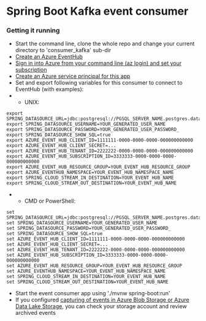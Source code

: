 # Spring Boot Kafka event consumer

### Getting it running
* Start the command line, clone the whole repo and change your current directory to 'consumer_kafka' sub-dir
* [Create an Azure EventHub](https://docs.microsoft.com/en-us/azure/developer/java/spring-framework/configure-spring-cloud-stream-binder-java-app-kafka-azure-event-hub#create-an-azure-event-hub-using-the-azure-portal)
* [Sign in into Azure from your command line (az login) and set your subscription](https://docs.microsoft.com/en-us/azure/developer/java/spring-framework/configure-spring-cloud-stream-binder-java-app-kafka-azure-event-hub#sign-in-to-azure-and-set-your-subscription)
* [Create an Azure service principal for this app](https://docs.microsoft.com/en-us/azure/developer/java/spring-framework/configure-spring-cloud-stream-binder-java-app-kafka-azure-event-hub#create-a-service-principal)
* Set and export following variables for this consumer to connect to EventHub (with examples):
* * UNIX: 
```
export SPRING_DATASOURCE_URL=jdbc:postgresql://PGSQL_SERVER_NAME.postgres.database.azure.com:5432/PGSQL_DATABASE_NAME
export SPRING_DATASOURCE_USERNAME=YOUR_GENERATED_USER_NAME
export SPRING_DATASOURCE_PASSWORD=YOUR_GENERATED_USER_PASSWORD_
export SPRING_DATASOURCE_SHOW_SQL=true
export AZURE_EVENT_HUB_CLIENT_ID=1111111-0000-0000-0000-000000000000
export AZURE_EVENT_HUB_CLIENT_SECRET=...
export AZURE_EVENT_HUB_TENANT_ID=2222222-0000-0000-0000-000000000000
export AZURE_EVENT_HUB_SUBSCRIPTION_ID=3333333-0000-0000-0000-000000000000
export AZURE_EVENT_HUB_RESOURCE_GROUP=YOUR_EVENT_HUB_RESOURCE_GROUP
export AZURE_EVENTHUB_NAMESPACE=YOUR_EVENT_HUB_NAMESPACE_NAME
export SPRING_CLOUD_STREAM_IN_DESTINATION=YOUR_EVENT_HUB_NAME
export SPRING_CLOUD_STREAM_OUT_DESTINATION=YOUR_EVENT_HUB_NAME
```
* * CMD or PowerShell:
```
set SPRING_DATASOURCE_URL=jdbc:postgresql://PGSQL_SERVER_NAME.postgres.database.azure.com:5432/PGSQL_DATABASE_NAME
set SPRING_DATASOURCE_USERNAME=YOUR_GENERATED_USER_NAME
set SPRING_DATASOURCE_PASSWORD=YOUR_GENERATED_USER_PASSWORD_
set SPRING_DATASOURCE_SHOW_SQL=true
set AZURE_EVENT_HUB_CLIENT_ID=1111111-0000-0000-0000-000000000000
set AZURE_EVENT_HUB_CLIENT_SECRET=...
set AZURE_EVENT_HUB_TENANT_ID=2222222-0000-0000-0000-000000000000
set AZURE_EVENT_HUB_SUBSCRIPTION_ID=3333333-0000-0000-0000-000000000000
set AZURE_EVENT_HUB_RESOURCE_GROUP=YOUR_EVENT_HUB_RESOURCE_GROUP
set AZURE_EVENTHUB_NAMESPACE=YOUR_EVENT_HUB_NAMESPACE_NAME
set SPRING_CLOUD_STREAM_IN_DESTINATION=YOUR_EVENT_HUB_NAME
set SPRING_CLOUD_STREAM_OUT_DESTINATION=YOUR_EVENT_HUB_NAME
```
* Start the event consumer app using './mvnw spring-boot:run'
* If you configured [capturing of events in Azure Blob Storage or Azure Data Lake Storage](https://docs.microsoft.com/en-us/azure/event-hubs/event-hubs-capture-overview), you can check your storage account and review archived events

